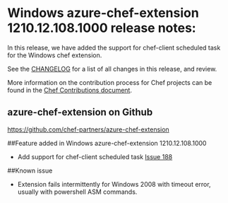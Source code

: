 <!---
This file is reset every time a new release is done. The contents of this file are for the currently unreleased version.

Example Note:

## Example Heading
Details about the thing that changed that needs to get included in the Release Notes in markdown.
-->


# Windows azure-chef-extension 1210.12.108.1000 release notes:
In this release, we have added the support for chef-client scheduled task for the Windows chef extension.

See the [CHANGELOG](https://github.com/chef-partners/azure-chef-extension/blob/master/CHANGELOG.md) for a list of all changes in this release, and review.

More information on the contribution process for Chef projects can be found in the [Chef Contributions document](https://docs.chef.io/community_contributions.html).

## azure-chef-extension on Github
https://github.com/chef-partners/azure-chef-extension


##Feature added in Windows azure-chef-extension 1210.12.108.1000
* Add support for chef-client scheduled task [Issue 188](https://github.com/chef-partners/azure-chef-extension/pull/188)

##Known issue
* Extension fails intermittently for Windows 2008 with timeout error, usually with powershell ASM commands.


